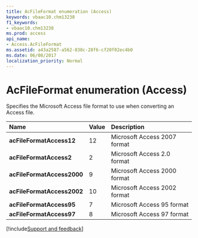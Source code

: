 ```yaml
---
title: AcFileFormat enumeration (Access)
keywords: vbaac10.chm13238
f1_keywords:
- vbaac10.chm13238
ms.prod: access
api_name:
- Access.AcFileFormat
ms.assetid: a43a2587-a562-838c-28f6-cf20f02ec4b0
ms.date: 06/08/2017
localization_priority: Normal
---
```



# AcFileFormat enumeration (Access)

Specifies the Microsoft Access file format to use when converting an Access file.



|Name|Value|Description|
|:-----|:-----|:-----|
|**acFileFormatAccess12**|12|Microsoft Access 2007 format|
|**acFileFormatAccess2**|2|Microsoft Access 2.0 format|
|**acFileFormatAccess2000**|9|Microsoft Access 2000 format|
|**acFileFormatAccess2002**|10|Microsoft Access 2002 format|
|**acFileFormatAccess95**|7|Microsoft Access 95 format|
|**acFileFormatAccess97**|8|Microsoft Access 97 format|

[!include[Support and feedback](~/includes/feedback-boilerplate.md)]
